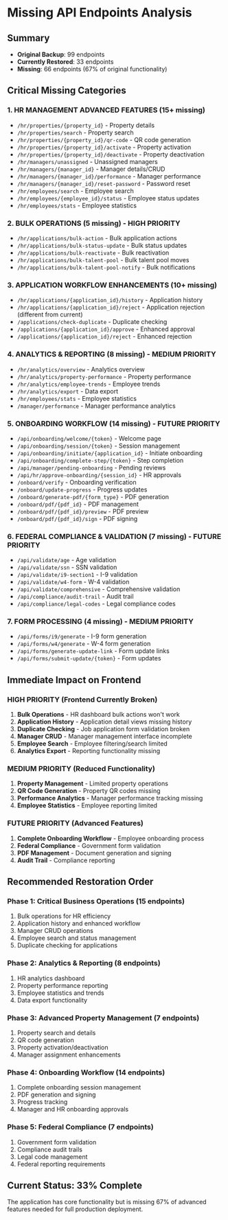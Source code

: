 # Missing API Endpoints Analysis

## Summary
- **Original Backup**: 99 endpoints
- **Currently Restored**: 33 endpoints
- **Missing**: 66 endpoints (67% of original functionality)

## Critical Missing Categories

### 1. HR MANAGEMENT ADVANCED FEATURES (15+ missing)
- `/hr/properties/{property_id}` - Property details
- `/hr/properties/search` - Property search
- `/hr/properties/{property_id}/qr-code` - QR code generation
- `/hr/properties/{property_id}/activate` - Property activation
- `/hr/properties/{property_id}/deactivate` - Property deactivation
- `/hr/managers/unassigned` - Unassigned managers
- `/hr/managers/{manager_id}` - Manager details/CRUD
- `/hr/managers/{manager_id}/performance` - Manager performance
- `/hr/managers/{manager_id}/reset-password` - Password reset
- `/hr/employees/search` - Employee search
- `/hr/employees/{employee_id}/status` - Employee status updates
- `/hr/employees/stats` - Employee statistics

### 2. BULK OPERATIONS (5 missing) - HIGH PRIORITY
- `/hr/applications/bulk-action` - Bulk application actions
- `/hr/applications/bulk-status-update` - Bulk status updates
- `/hr/applications/bulk-reactivate` - Bulk reactivation
- `/hr/applications/bulk-talent-pool` - Bulk talent pool moves
- `/hr/applications/bulk-talent-pool-notify` - Bulk notifications

### 3. APPLICATION WORKFLOW ENHANCEMENTS (10+ missing)
- `/hr/applications/{application_id}/history` - Application history
- `/hr/applications/{application_id}/reject` - Application rejection (different from current)
- `/applications/check-duplicate` - Duplicate checking
- `/applications/{application_id}/approve` - Enhanced approval
- `/applications/{application_id}/reject` - Enhanced rejection

### 4. ANALYTICS & REPORTING (8 missing) - MEDIUM PRIORITY
- `/hr/analytics/overview` - Analytics overview
- `/hr/analytics/property-performance` - Property performance
- `/hr/analytics/employee-trends` - Employee trends
- `/hr/analytics/export` - Data export
- `/hr/employees/stats` - Employee statistics
- `/manager/performance` - Manager performance analytics

### 5. ONBOARDING WORKFLOW (14 missing) - FUTURE PRIORITY
- `/api/onboarding/welcome/{token}` - Welcome page
- `/api/onboarding/session/{token}` - Session management
- `/api/onboarding/initiate/{application_id}` - Initiate onboarding
- `/api/onboarding/complete-step/{token}` - Step completion
- `/api/manager/pending-onboarding` - Pending reviews
- `/api/hr/approve-onboarding/{session_id}` - HR approvals
- `/onboard/verify` - Onboarding verification
- `/onboard/update-progress` - Progress updates
- `/onboard/generate-pdf/{form_type}` - PDF generation
- `/onboard/pdf/{pdf_id}` - PDF management
- `/onboard/pdf/{pdf_id}/preview` - PDF preview
- `/onboard/pdf/{pdf_id}/sign` - PDF signing

### 6. FEDERAL COMPLIANCE & VALIDATION (7 missing) - FUTURE PRIORITY
- `/api/validate/age` - Age validation
- `/api/validate/ssn` - SSN validation
- `/api/validate/i9-section1` - I-9 validation
- `/api/validate/w4-form` - W-4 validation
- `/api/validate/comprehensive` - Comprehensive validation
- `/api/compliance/audit-trail` - Audit trail
- `/api/compliance/legal-codes` - Legal compliance codes

### 7. FORM PROCESSING (4 missing) - MEDIUM PRIORITY
- `/api/forms/i9/generate` - I-9 form generation
- `/api/forms/w4/generate` - W-4 form generation
- `/api/forms/generate-update-link` - Form update links
- `/api/forms/submit-update/{token}` - Form updates

## Immediate Impact on Frontend

### HIGH PRIORITY (Frontend Currently Broken)
1. **Bulk Operations** - HR dashboard bulk actions won't work
2. **Application History** - Application detail views missing history
3. **Duplicate Checking** - Job application form validation broken
4. **Manager CRUD** - Manager management interface incomplete
5. **Employee Search** - Employee filtering/search limited
6. **Analytics Export** - Reporting functionality missing

### MEDIUM PRIORITY (Reduced Functionality)
1. **Property Management** - Limited property operations
2. **QR Code Generation** - Property QR codes missing
3. **Performance Analytics** - Manager performance tracking missing
4. **Employee Statistics** - Employee reporting limited

### FUTURE PRIORITY (Advanced Features)
1. **Complete Onboarding Workflow** - Employee onboarding process
2. **Federal Compliance** - Government form validation
3. **PDF Management** - Document generation and signing
4. **Audit Trail** - Compliance reporting

## Recommended Restoration Order

### Phase 1: Critical Business Operations (15 endpoints)
1. Bulk operations for HR efficiency
2. Application history and enhanced workflow
3. Manager CRUD operations
4. Employee search and status management
5. Duplicate checking for applications

### Phase 2: Analytics & Reporting (8 endpoints)
1. HR analytics dashboard
2. Property performance reporting
3. Employee statistics and trends
4. Data export functionality

### Phase 3: Advanced Property Management (7 endpoints)
1. Property search and details
2. QR code generation
3. Property activation/deactivation
4. Manager assignment enhancements

### Phase 4: Onboarding Workflow (14 endpoints)
1. Complete onboarding session management
2. PDF generation and signing
3. Progress tracking
4. Manager and HR onboarding approvals

### Phase 5: Federal Compliance (7 endpoints)
1. Government form validation
2. Compliance audit trails
3. Legal code management
4. Federal reporting requirements

## Current Status: 33% Complete
The application has core functionality but is missing 67% of advanced features needed for full production deployment.